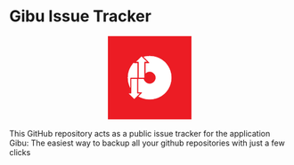 # Gibu Issue Tracker

<p align="center">
  <img src="https://raw.githubusercontent.com/Futureglobe/Gibu_IssueTracker/master/appIcon.png" width="150"/>
</p>


This GitHub repository acts as a public issue tracker for the application Gibu: The easiest way to backup all your github repositories with just a few clicks
